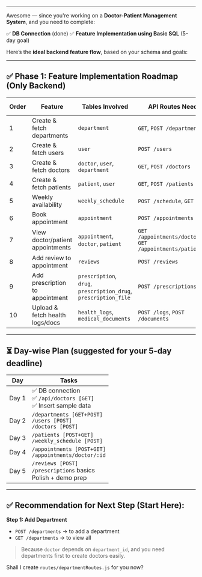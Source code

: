 
------------------------------------------------------------------------------------------
Awesome — since you're working on a **Doctor-Patient Management System**, and you need to complete:

✅ **DB Connection** (done)
✅ **Feature Implementation using Basic SQL** (5-day goal)

Here’s the **ideal backend feature flow**, based on your schema and goals:

---

## ✅ Phase 1: Feature Implementation Roadmap (Only Backend)

| Order | Feature                          | Tables Involved                                                  | API Routes Needed                                                 | SQL Ops        |
| ----- | -------------------------------- | ---------------------------------------------------------------- | ----------------------------------------------------------------- | -------------- |
| 1     | Create & fetch departments       | `department`                                                     | `GET`, `POST /departments`                                        | SELECT, INSERT |
| 2     | Create & fetch users             | `user`                                                           | `POST /users`                                                     | INSERT         |
| 3     | Create & fetch doctors           | `doctor`, `user`, `department`                                   | `GET`, `POST /doctors`                                            | SELECT, INSERT |
| 4     | Create & fetch patients          | `patient`, `user`                                                | `GET`, `POST /patients`                                           | SELECT, INSERT |
| 5     | Weekly availability              | `weekly_schedule`                                                | `POST /schedule`, `GET`                                           | SELECT, INSERT |
| 6     | Book appointment                 | `appointment`                                                    | `POST /appointments`                                              | INSERT         |
| 7     | View doctor/patient appointments | `appointment`, `doctor`, `patient`                               | `GET /appointments/doctor/:id`<br>`GET /appointments/patient/:id` | SELECT JOIN    |
| 8     | Add review to appointment        | `reviews`                                                        | `POST /reviews`                                                   | INSERT         |
| 9     | Add prescription to appointment  | `prescription`, `drug`, `prescription_drug`, `prescription_file` | `POST /prescriptions`                                             | INSERT, JOIN   |
| 10    | Upload & fetch health logs/docs  | `health_logs`, `medical_documents`                               | `POST /logs`, `POST /documents`                                   | INSERT, SELECT |

---

## ⏳ Day-wise Plan (suggested for your 5-day deadline)

| Day   | Tasks                                                                  |
| ----- | ---------------------------------------------------------------------- |
| Day 1 | ✅ DB connection <br> ✅ `/api/doctors [GET]` <br> ✅ Insert sample data  |
| Day 2 | `/departments [GET+POST]` <br> `/users [POST]` <br> `/doctors [POST]`  |
| Day 3 | `/patients [POST+GET]` <br> `/weekly_schedule [POST]`                  |
| Day 4 | `/appointments [POST+GET]` <br> `/appointments/doctor/:id`             |
| Day 5 | `/reviews [POST]` <br> `/prescriptions` basics <br> Polish + demo prep |

---

## ✅ Recommendation for Next Step (Start Here):

**Step 1: Add Department**

* `POST /departments` → to add a department
* `GET /departments` → to view all

> Because `doctor` depends on `department_id`, and you need departments first to create doctors easily.

Shall I create `routes/departmentRoutes.js` for you now?
